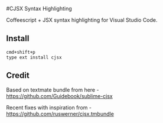 #CJSX Syntax Highlighting

Coffeescript + JSX syntax highlighting for Visual Studio Code.

## Install

```
cmd+shift+p
type ext install cjsx
```

## Credit 

Based on textmate bundle from here - https://github.com/Guidebook/sublime-cjsx

Recent fixes with inspiration from - https://github.com/ruswerner/cjsx.tmbundle
